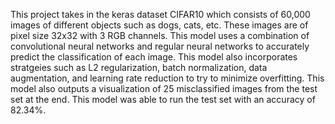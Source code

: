 This project takes in the keras dataset CIFAR10 which consists of 60,000 images of different objects such as dogs, cats, etc. These images are of pixel size 32x32 with 3 RGB channels. This model uses a combination of convolutional neural networks and regular neural networks to accurately predict the classification of each image. This model also incorporates stratgeies such as L2 regularization, batch normalization, data augmentation, and learning rate reduction to try to minimize overfitting. This model also outputs a visualization of 25 misclassified images from the test set at the end. This model was able to run the test set with an accuracy of 82.34%.
